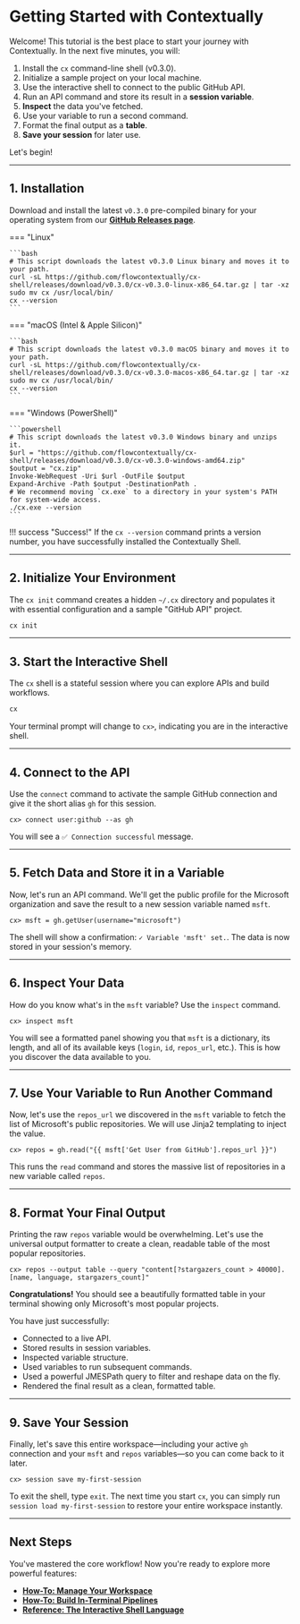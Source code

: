 # Getting Started with Contextually

Welcome! This tutorial is the best place to start your journey with Contextually. In the next five minutes, you will:

1.  Install the `cx` command-line shell (v0.3.0).
2.  Initialize a sample project on your local machine.
3.  Use the interactive shell to connect to the public GitHub API.
4.  Run an API command and store its result in a **session variable**.
5.  **Inspect** the data you've fetched.
6.  Use your variable to run a second command.
7.  Format the final output as a **table**.
8.  **Save your session** for later use.

<!-- TODO: Add animated GIF of this entire workflow -->

Let's begin!

---

## 1. Installation

Download and install the latest `v0.3.0` pre-compiled binary for your operating system from our [**GitHub Releases page**](https://github.com/flowcontextually/cx-shell/releases).

=== "Linux"

    ```bash
    # This script downloads the latest v0.3.0 Linux binary and moves it to your path.
    curl -sL https://github.com/flowcontextually/cx-shell/releases/download/v0.3.0/cx-v0.3.0-linux-x86_64.tar.gz | tar -xz
    sudo mv cx /usr/local/bin/
    cx --version
    ```

=== "macOS (Intel & Apple Silicon)"

    ```bash
    # This script downloads the latest v0.3.0 macOS binary and moves it to your path.
    curl -sL https://github.com/flowcontextually/cx-shell/releases/download/v0.3.0/cx-v0.3.0-macos-x86_64.tar.gz | tar -xz
    sudo mv cx /usr/local/bin/
    cx --version
    ```

=== "Windows (PowerShell)"

    ```powershell
    # This script downloads the latest v0.3.0 Windows binary and unzips it.
    $url = "https://github.com/flowcontextually/cx-shell/releases/download/v0.3.0/cx-v0.3.0-windows-amd64.zip"
    $output = "cx.zip"
    Invoke-WebRequest -Uri $url -OutFile $output
    Expand-Archive -Path $output -DestinationPath .
    # We recommend moving `cx.exe` to a directory in your system's PATH for system-wide access.
    ./cx.exe --version
    ```

!!! success "Success!"
If the `cx --version` command prints a version number, you have successfully installed the Contextually Shell.

---

## 2. Initialize Your Environment

The `cx init` command creates a hidden `~/.cx` directory and populates it with essential configuration and a sample "GitHub API" project.

```bash
cx init
```

---

## 3. Start the Interactive Shell

The `cx` shell is a stateful session where you can explore APIs and build workflows.

```bash
cx
```

Your terminal prompt will change to `cx>`, indicating you are in the interactive shell.

---

## 4. Connect to the API

Use the `connect` command to activate the sample GitHub connection and give it the short alias `gh` for this session.

```
cx> connect user:github --as gh
```

You will see a `✅ Connection successful` message.

---

## 5. Fetch Data and Store it in a Variable

Now, let's run an API command. We'll get the public profile for the Microsoft organization and save the result to a new session variable named `msft`.

```
cx> msft = gh.getUser(username="microsoft")
```

The shell will show a confirmation: `✓ Variable 'msft' set.`. The data is now stored in your session's memory.

---

## 6. Inspect Your Data

How do you know what's in the `msft` variable? Use the `inspect` command.

```
cx> inspect msft
```

You will see a formatted panel showing you that `msft` is a dictionary, its length, and all of its available keys (`login`, `id`, `repos_url`, etc.). This is how you discover the data available to you.

---

## 7. Use Your Variable to Run Another Command

Now, let's use the `repos_url` we discovered in the `msft` variable to fetch the list of Microsoft's public repositories. We will use Jinja2 templating to inject the value.

```
cx> repos = gh.read("{{ msft['Get User from GitHub'].repos_url }}")
```

This runs the `read` command and stores the massive list of repositories in a new variable called `repos`.

---

## 8. Format Your Final Output

Printing the raw `repos` variable would be overwhelming. Let's use the universal output formatter to create a clean, readable table of the most popular repositories.

```
cx> repos --output table --query "content[?stargazers_count > 40000].[name, language, stargazers_count]"
```

**Congratulations!** You should see a beautifully formatted table in your terminal showing only Microsoft's most popular projects.

You have just successfully:

- Connected to a live API.
- Stored results in session variables.
- Inspected variable structure.
- Used variables to run subsequent commands.
- Used a powerful JMESPath query to filter and reshape data on the fly.
- Rendered the final result as a clean, formatted table.

---

## 9. Save Your Session

Finally, let's save this entire workspace—including your active `gh` connection and your `msft` and `repos` variables—so you can come back to it later.

```
cx> session save my-first-session
```

To exit the shell, type `exit`. The next time you start `cx`, you can simply run `session load my-first-session` to restore your entire workspace instantly.

---

## Next Steps

You've mastered the core workflow! Now you're ready to explore more powerful features:

- [**How-To: Manage Your Workspace**](../how-to/managing-your-workspace.md)
- [**How-To: Build In-Terminal Pipelines**](../how-to/building-pipelines.md)
- [**Reference: The Interactive Shell Language**](../reference/repl.md)
